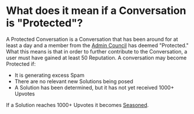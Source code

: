 # What does it mean if a Conversation is "Protected"? #
A Protected Conversation is a Conversation that has been around for at least a 
day and a member from the [Admin Council][1] has deemed "Protected." What 
this means is that in order to further contribute to the Conversation, a user 
must have gained at least 50 Reputation. A conversation may become Protected if:

- It is generating excess Spam
- There are no relevant new Solutions being posed
- A Solution has been determined, but it has not yet received 1000+ Upvotes


If a Solution reaches 1000+ Upvotes it becomes [Seasoned][2]. 


[1]: /help/reputation/admin_council/
[2]: /help/asking/seasoned_conversation/